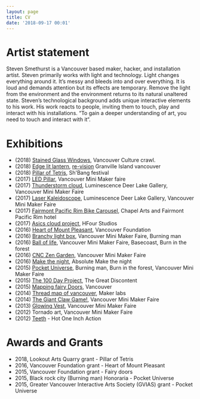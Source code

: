 ```yaml
---
layout: page
title: CV
date: '2018-09-17 00:01'
---
```


# Artist statement

Steven Smethurst is a Vancouver based maker, hacker, and installation artist. Steven primarily works with light and technology. Light changes everything around it. It’s messy and bleeds into and over everything. It is loud and demands attention but its effects are temporary. Remove the light from the environment and the environment returns to its natural unaltered state. Steven’s technological background adds unique interactive elements to his work. His work reacts to people, inviting them to touch, play and interact with his installations. “To gain a deeper understanding of art, you need to touch and interact with it“. 

# Exhibitions 

- (2018) [Stained Glass Windows](https://blog.abluestar.com/projects/2018-stained-glass-window), Vancouver Culture crawl. 
- (2018) [Edge lit lantern](https://www.instagram.com/p/Bmu26HDF9Uf/?taken-by=funvill), [re-vision](https://www.revision-theartofrecycling.com/) Granville Island vancouver 
- (2018) [Pillar of Tetris](https://blog.abluestar.com/projects/2017-led-pillar), Sh'Bang festival  
- (2017) [LED Pillar](https://blog.abluestar.com/projects/2017-led-pillar), Vancouver Mini Maker faire
- (2017) [Thunderstorm cloud](https://blog.abluestar.com/), Luminescence Deer Lake Gallery, Vancouver Mini Maker Faire 
- (2017) [Laser Kaleidoscope](https://blog.abluestar.com/projects/2017-laser-kaleidoscope), Luminescence Deer Lake Gallery, Vancouver Mini Maker Faire 
- (2017) [Fairmont Pacific Rim Bike Carousel](https://blog.abluestar.com/projects/2017-bike-carousel),  Chapel Arts and  Fairmont Pacific Rim hotel  
- (2017) [Asics cloud project](https://blog.abluestar.com/projects/2017-asics-color-changing-cloud-project), HFour Studios  
- (2016) [Heart of Mount Pleasant](https://blog.abluestar.com/projects/2016-heart-of-mount-pleasant), Vancouver Foundation  
- (2016) [Branchy light box](https://blog.abluestar.com/projects/2016-branchy-light-box), Vancouver Mini Maker Faire, Burning man 
- (2016) [Ball of life](https://blog.abluestar.com/projects/2016-ball-of-life), Vancouver Mini Maker Faire, Basecoast, Burn in the forest 
- (2016) [CNC Zen Garden](https://blog.abluestar.com/projects/2016-CNCZenGarden), Vancouver Mini Maker Faire 
- (2016) [Make the night](https://www.instagram.com/p/BF0HL2Tg5Xi/?taken-by=funvill), Absolute Make the night
- (2015) [Pocket Universe](https://blog.abluestar.com/projects/2015-pocketuniverse), Burning man, Burn in the forest, Vancouver Mini Maker Faire 
- (2015) [The 100 Day Project](https://blog.abluestar.com/projects/2015-The100DayProject), The Great Discontent 
- (2015) [Mapping fairy Doors](https://github.com/funvill/FairyDoors), Vancouver
- (2014) [Thread map of vancouver](https://blog.abluestar.com/projects/2014-threadmapofvancouver), Maker labs 
- (2014) [The Giant Claw Game!](https://blog.abluestar.com/projects/2014-thegiantclawgame), Vancouver Mini Maker Faire 
- (2013) [Glowing Vest](https://github.com/funvill/LEDVest), Vancouver Mini Maker Faire 
- (2012) Tornado art, Vancouver Mini Maker Faire 
- (2012) [Teeth](http://hotoneinchaction.com/steven-smethurst-2012) - Hot One Inch Action 

# Awards and Grants

- 2018, Lookout Arts Quarry grant - Pillar of Tetris
- 2016, Vancouver Foundation grant - Heart of Mount Pleasant
- 2015, Vancouver Foundation grant - Fairy doors  
- 2015, Black rock city (Burning man) Honoraria - Pocket Universe
- 2015, Greater Vancouver Interactive Arts Society (GVIAS) grant - Pocket Universe

